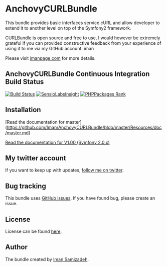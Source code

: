 # AnchovyCURLBundle #

This bundle provides basic interfaces service cURL and allow developer to extend it to another level on top of the Symfony2 framework.

CURLBundle is open source and free to use, I would however be extremely grateful if you can provided constructive feedback from your experience of using it to me via my GitHub account: iman

Please visit [imanpage.com](http://imanpage.com) for more details.


## AnchovyCURLBundle  Continuous Integration Build Status ##

[![Build Status](https://secure.travis-ci.org/Iman/AnchovyCURLBundle.png)](http://travis-ci.org/Iman/AnchovyCURLBundle)
[![SensioLabsInsight](https://insight.sensiolabs.com/projects/1d0382f2-735f-47f9-8184-15f2d146fbe5/mini.png)](https://insight.sensiolabs.com/projects/1d0382f2-735f-47f9-8184-15f2d146fbe5)
[![PHPPackages Rank](https://phppackages.org/p/anchovy/curl-bundle/badge/rank.svg)](http://phppackages.org/p/anchovy/curl-bundle)


## Installation ##

[Read the documentation for master] (https://github.com/Iman/AnchovyCURLBundle/blob/master/Resources/doc/master.md)

[Read the documentation for V1.00 (Symfony 2.0.x)](https://github.com/Iman/AnchovyCURLBundle/tree/v2.0.x)


## My twitter account ##

If you want to keep up with updates, [follow me on twitter](http://twitter.com/imanpage).

## Bug tracking ##

This bundle uses [GitHub issues](https://github.com/Iman/AnchovyCURLBundle/issues).
If you have found bug, please create an issue.

## License ##

License can be found [here](https://github.com/Iman/AnchovyCURLBundle/blob/master/Resources/meta/LICENSE).

## Author ##

The bundle created by [Iman Samizadeh](http://imanpage.com).
